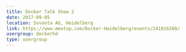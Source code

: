 ```yaml
---
title: Docker Talk Show 2
date: 2017-09-05
location: Sovanta AG, Heidelberg
link: https://www.meetup.com/Docker-Heidelberg/events/241016260/
usergroup: dockerhd
type: usergroup
---
```

